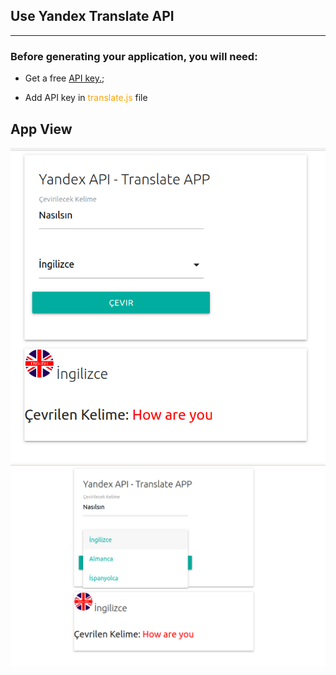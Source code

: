 ## Use Yandex Translate API 
-----------------------------
### Before generating your application, you will need:
* Get a free [API key.](https://translate.yandex.com/developers/keys);


* Add API key in <span style="color:orange"> translate.js </span>file
## App View
![view](images/readme1.png)
![view](images/readme2.png)


<!-- 
![proje görüntüsü](film.png) -->